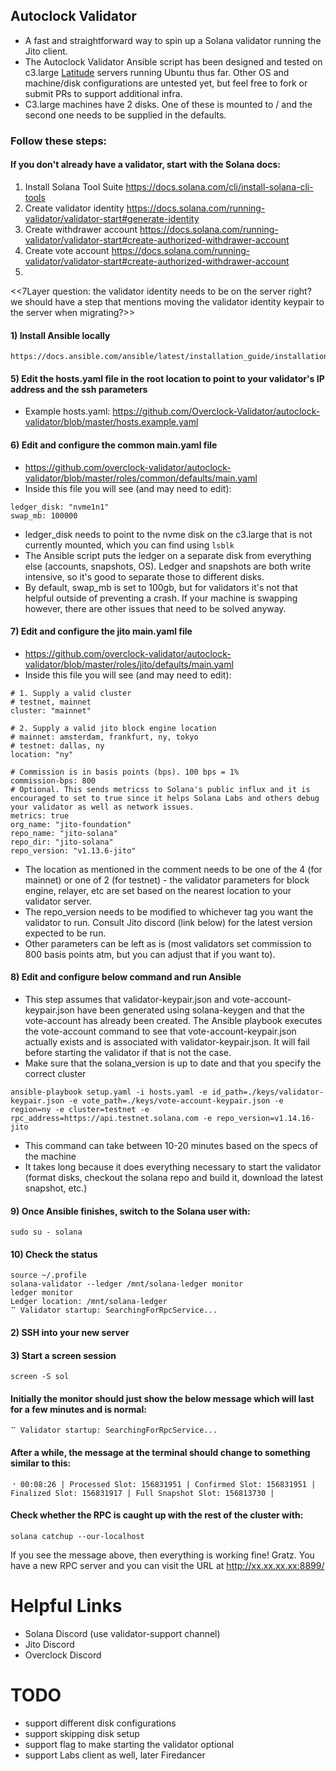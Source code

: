 ## Autoclock Validator
* A fast and straightforward way to spin up a Solana validator running the Jito client. 
* The Autoclock Validator Ansible script has been designed and tested on c3.large [Latitude](https://www.latitude.sh/pricing) servers running Ubuntu thus far. Other OS and machine/disk configurations are untested yet, but feel free to fork or submit PRs to support additional infra.
* C3.large machines have 2 disks. One of these is mounted to / and the second one needs to be supplied in the defaults.

### Follow these steps:

#### If you don't already have a validator, start with the Solana docs:
1) Install Solana Tool Suite https://docs.solana.com/cli/install-solana-cli-tools
2) Create validator identity https://docs.solana.com/running-validator/validator-start#generate-identity
3) Create withdrawer account https://docs.solana.com/running-validator/validator-start#create-authorized-withdrawer-account
4) Create vote account https://docs.solana.com/running-validator/validator-start#create-authorized-withdrawer-account
5) 

<<7Layer question: the validator identity needs to be on the server right? we should have a step that mentions moving the validator identity keypair to the server when migrating?>>

#### 1) Install Ansible locally
```
https://docs.ansible.com/ansible/latest/installation_guide/installation_distros.html
```

#### 5) Edit the hosts.yaml file in the root location to point to your validator's IP address and the ssh parameters
* Example hosts.yaml: https://github.com/Overclock-Validator/autoclock-validator/blob/master/hosts.example.yaml

#### 6) Edit and configure the common main.yaml file 
* https://github.com/overclock-validator/autoclock-validator/blob/master/roles/common/defaults/main.yaml
* Inside this file you will see (and may need to edit):
```
ledger_disk: "nvme1n1"
swap_mb: 100000
```
* ledger_disk needs to point to the nvme disk on the c3.large that is not currently mounted, which you can find using `lsblk`
* The Ansible script puts the ledger on a separate disk from everything else (accounts, snapshots, OS). Ledger and snapshots are both write intensive, so it's good to separate those to different disks.
* By default, swap_mb is set to 100gb, but for validators it's not that helpful outside of preventing a crash. If your machine is swapping however, there are other issues that need to be solved anyway.

#### 7) Edit and configure the jito main.yaml file
* https://github.com/overclock-validator/autoclock-validator/blob/master/roles/jito/defaults/main.yaml
* Inside this file you will see (and may need to edit):
```
# 1. Supply a valid cluster
# testnet, mainnet
cluster: "mainnet"

# 2. Supply a valid jito block engine location
# mainnet: amsterdam, frankfurt, ny, tokyo 
# testnet: dallas, ny
location: "ny"

# Commission is in basis points (bps). 100 bps = 1%
commission-bps: 800
# Optional. This sends metricss to Solana's public influx and it is encouraged to set to true since it helps Solana Labs and others debug your validator as well as network issues.
metrics: true
org_name: "jito-foundation"
repo_name: "jito-solana"
repo_dir: "jito-solana"
repo_version: "v1.13.6-jito"
```
* The location as mentioned in the comment needs to be one of the 4 (for mainnet) or one of 2 (for testnet) - the validator parameters for block engine, relayer, etc are set based on the nearest location to your validator server.
* The repo_version needs to be modified to whichever tag you want the validator to run. Consult Jito discord (link below) for the latest version expected to be run.
* Other parameters can be left as is (most validators set commission to 800 basis points atm, but you can adjust that if you want to).

#### 8) Edit and configure below command and run Ansible
* This step assumes that validator-keypair.json and vote-account-keypair.json have been generated using solana-keygen and that the vote-account has already been created. The Ansible playbook executes the vote-account command to see that vote-account-keypair.json actually exists and is associated with validator-keypair.json. It will fail before starting the validator if that is not the case.
* Make sure that the solana_version is up to date and that you specify the correct cluster
```
ansible-playbook setup.yaml -i hosts.yaml -e id_path=./keys/validator-keypair.json -e vote_path=./keys/vote-account-keypair.json -e region=ny -e cluster=testnet -e rpc_address=https://api.testnet.solana.com -e repo_version=v1.14.16-jito
```
* This command can take between 10-20 minutes based on the specs of the machine
* It takes long because it does everything necessary to start the validator (format disks, checkout the solana repo and build it, download the latest snapshot, etc.)



#### 9) Once Ansible finishes, switch to the Solana user with:
```
sudo su - solana
```

#### 10) Check the status

```
source ~/.profile
solana-validator --ledger /mnt/solana-ledger monitor
ledger monitor
Ledger location: /mnt/solana-ledger
⠉ Validator startup: SearchingForRpcService...
```

#### 2) SSH into your new server

#### 3) Start a screen session
```
screen -S sol
```

#### Initially the monitor should just show the below message which will last for a few minutes and is normal:

```
⠉ Validator startup: SearchingForRpcService...
```

#### After a while, the message at the terminal should change to something similar to this:

```
⠐ 00:08:26 | Processed Slot: 156831951 | Confirmed Slot: 156831951 | Finalized Slot: 156831917 | Full Snapshot Slot: 156813730 |
```

#### Check whether the RPC is caught up with the rest of the cluster with:

```
solana catchup --our-localhost
```

If you see the message above, then everything is working fine! Gratz. You have a new RPC server and you can visit the URL at http://xx.xx.xx.xx:8899/


# Helpful Links
* Solana Discord (use validator-support channel)
* Jito Discord
* Overclock Discord

# TODO
* support different disk configurations
* support skipping disk setup
* support flag to make starting the validator optional
* support Labs client as well, later Firedancer
